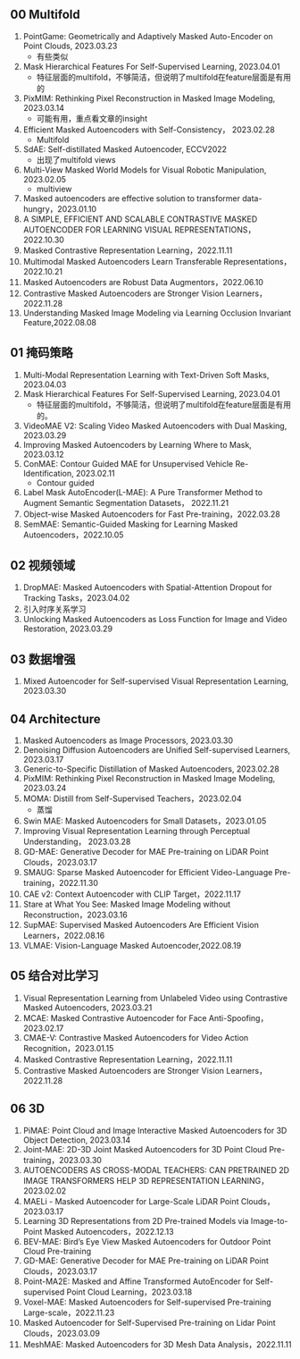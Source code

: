 ## 00 Multifold
1. PointGame: Geometrically and Adaptively Masked Auto-Encoder on Point Clouds, 2023.03.23
    * 有些类似
2. Mask Hierarchical Features For Self-Supervised Learning, 2023.04.01
    * 特征层面的multifold，不够简洁，但说明了multifold在feature层面是有用的
3. PixMIM: Rethinking Pixel Reconstruction in Masked Image Modeling, 2023.03.14 
    * 可能有用，重点看文章的insight
4. Efficient Masked Autoencoders with Self-Consistency， 2023.02.28
    * Multifold 
5. SdAE: Self-distillated Masked Autoencoder, ECCV2022
    * 出现了multifold views
6. Multi-View Masked World Models for Visual Robotic Manipulation, 2023.02.05
    * multiview
7. Masked autoencoders are effective solution to transformer data-hungry，2023.01.10
8. A SIMPLE, EFFICIENT AND SCALABLE CONTRASTIVE MASKED AUTOENCODER FOR LEARNING VISUAL REPRESENTATIONS，2022.10.30
9. Masked Contrastive Representation Learning，2022.11.11
10. Multimodal Masked Autoencoders Learn Transferable Representations，2022.10.21
11. Masked Autoencoders are Robust Data Augmentors，2022.06.10
12. Contrastive Masked Autoencoders are Stronger Vision Learners，2022.11.28
13. Understanding Masked Image Modeling via Learning Occlusion Invariant Feature,2022.08.08



## 01 掩码策略
1. Multi-Modal Representation Learning with Text-Driven Soft Masks, 2023.04.03
2. Mask Hierarchical Features For Self-Supervised Learning, 2023.04.01
    * 特征层面的multifold，不够简洁，但说明了multifold在feature层面是有用的。
3. VideoMAE V2: Scaling Video Masked Autoencoders with Dual Masking, 2023.03.29
4. Improving Masked Autoencoders by Learning Where to Mask, 2023.03.12
5. ConMAE: Contour Guided MAE for Unsupervised Vehicle Re-Identification, 2023.02.11
    * Contour guided
6. Label Mask AutoEncoder(L-MAE): A Pure Transformer Method to Augment Semantic Segmentation Datasets， 2022.11.21
7. Object-wise Masked Autoencoders for Fast Pre-training，2022.03.28
8. SemMAE: Semantic-Guided Masking for Learning Masked Autoencoders，2022.10.05


## 02 视频领域
1. DropMAE: Masked Autoencoders with Spatial-Attention Dropout for Tracking Tasks，2023.04.02
  1. 引入时序关系学习
2. Unlocking Masked Autoencoders as Loss Function for Image and Video Restoration, 2023.03.29


## 03 数据增强
1. Mixed Autoencoder for Self-supervised Visual Representation Learning, 2023.03.30

## 04 Architecture
1. Masked Autoencoders as Image Processors, 2023.03.30
2. Denoising Diffusion Autoencoders are Unified Self-supervised Learners, 2023.03.17
3. Generic-to-Specific Distillation of Masked Autoencoders, 2023.02.28
4. PixMIM: Rethinking Pixel Reconstruction in Masked Image Modeling, 2023.03.24
5. MOMA: Distill from Self-Supervised Teachers，2023.02.04
    * 蒸馏
6. Swin MAE: Masked Autoencoders for Small Datasets，2023.01.05
7. Improving Visual Representation Learning through Perceptual Understanding， 2023.03.28
8. GD-MAE: Generative Decoder for MAE Pre-training on LiDAR Point Clouds，2023.03.17
9. SMAUG: Sparse Masked Autoencoder for Efficient Video-Language Pre-training，2022.11.30
10. CAE v2: Context Autoencoder with CLIP Target，2022.11.17
11. Stare at What You See: Masked Image Modeling without Reconstruction，2023.03.16
12. SupMAE: Supervised Masked Autoencoders Are Efficient Vision Learners，2022.08.16
13. VLMAE: Vision-Language Masked Autoencoder,2022.08.19

## 05 结合对比学习
1. Visual Representation Learning from Unlabeled Video using Contrastive Masked Autoencoders, 2023.03.21
2. MCAE: Masked Contrastive Autoencoder for Face Anti-Spoofing， 2023.02.17
3. CMAE-V: Contrastive Masked Autoencoders for Video Action Recognition，2023.01.15
4. Masked Contrastive Representation Learning，2022.11.11
5. Contrastive Masked Autoencoders are Stronger Vision Learners，2022.11.28

## 06 3D
1. PiMAE: Point Cloud and Image Interactive Masked Autoencoders for 3D Object Detection, 2023.03.14
2. Joint-MAE: 2D-3D Joint Masked Autoencoders for 3D Point Cloud Pre-training，2023.03.30
3. AUTOENCODERS AS CROSS-MODAL TEACHERS: CAN PRETRAINED 2D IMAGE TRANSFORMERS HELP 3D REPRESENTATION LEARNING，2023.02.02
4. MAELi - Masked Autoencoder for Large-Scale LiDAR Point Clouds，2023.03.17
5. Learning 3D Representations from 2D Pre-trained Models via Image-to-Point Masked Autoencoders，2022.12.13
6. BEV-MAE: Bird’s Eye View Masked Autoencoders for Outdoor Point Cloud Pre-training
7. GD-MAE: Generative Decoder for MAE Pre-training on LiDAR Point Clouds，2023.03.17
8. Point-MA2E: Masked and Affine Transformed AutoEncoder for Self-supervised Point Cloud Learning，2023.03.18
9. Voxel-MAE: Masked Autoencoders for Self-supervised Pre-training Large-scale，2022.11.23
10. Masked Autoencoder for Self-Supervised Pre-training on Lidar Point Clouds，2023.03.09
11. MeshMAE: Masked Autoencoders for 3D Mesh Data Analysis，2022.11.11
